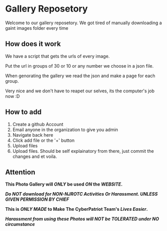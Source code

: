 
# Gallery Reposetory

Welcome to our gallery reposetory. We got tired of manually downloading a gaint images folder every time

## How does it work

We have a script that gets the urls of every image.

Put the url in groups of 30 or 10 or any number  we choose in a json file.

When genorating the gallery we read the json and make a page for each group.

Very nice and we don't have to reapet our selves, its the computer's job now :D

## How to add
1. Create a github Account
2. Email anyone in the organization to give you admin
3. Navigate back here
4. Click add file or the '+' button
5. Upload files
5. Upload files.
Should be self explainatory from there, just commit the changes and et voila.

## Attention
**This Photo Gallery will _ONLY_ be used _ON_ the _WEBSITE_.**

***Do NOT download for NON-NJROTC Activities Or Harassment. UNLESS GIVEN PERMISSION BY CHIEF***

**This is _ONLY MADE_ to Make The CyberPatriot Team's _Lives Easier_.**

***Harassment from using these Photos will NOT be TOLERATED under NO circumstance***
##
